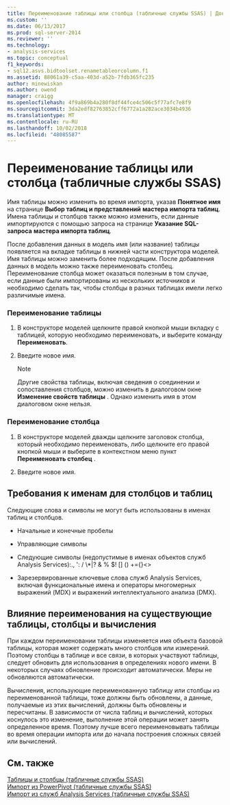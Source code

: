 ```yaml
---
title: Переименование таблицы или столбца (табличные службы SSAS) | Документация Майкрософт
ms.custom: ''
ms.date: 06/13/2017
ms.prod: sql-server-2014
ms.reviewer: ''
ms.technology:
- analysis-services
ms.topic: conceptual
f1_keywords:
- sql12.asvs.bidtoolset.renametableorcolumn.f1
ms.assetid: 88061a39-c5aa-403d-a52b-7fdb365fc235
author: minewiskan
ms.author: owend
manager: craigg
ms.openlocfilehash: 4f9a869b4a280f8df44fce4c506c5f77afc7e8f9
ms.sourcegitcommit: 3da2edf82763852cff6772a1a282ace3034b4936
ms.translationtype: MT
ms.contentlocale: ru-RU
ms.lasthandoff: 10/02/2018
ms.locfileid: "48085587"
---
```

# <a name="rename-a-table-or-column-ssas-tabular"></a>Переименование таблицы или столбца (табличные службы SSAS)
  Имя таблицы можно изменить во время импорта, указав **Понятное имя** на странице **Выбор таблиц и представлений** **мастера импорта таблиц**. Имена таблицы и столбцов также можно изменить, если данные импортируются с помощью запроса на странице **Указание SQL-запроса** **мастера импорта таблиц**.  
  
 После добавления данных в модель имя (или название) таблицы появляется на вкладке таблицы в нижней части конструктора моделей. Имя таблицы можно заменить более подходящим. После добавления данных в модель можно также переименовать столбец. Переименование столбца может оказаться полезным в том случае, если данные были импортированы из нескольких источников и необходимо сделать так, чтобы столбцы в разных таблицах имели легко различимые имена.  
  
### <a name="to-rename-a-table"></a>Переименование таблицы  
  
1.  В конструкторе моделей щелкните правой кнопкой мыши вкладку с таблицей, которую необходимо переименовать, и выберите команду **Переименовать**.  
  
2.  Введите новое имя.  
  
    > [!NOTE]  
    >  Другие свойства таблицы, включая сведения о соединении и сопоставления столбцов, можно изменить в диалоговом окне **Изменение свойств таблицы** . Однако изменить имя в этом диалоговом окне нельзя.  
  
### <a name="to-rename-a-column"></a>Переименование столбца  
  
1.  В конструкторе моделей дважды щелкните заголовок столбца, который необходимо переименовать, либо щелкните его правой кнопкой мыши и выберите в контекстном меню пункт **Переименовать столбец** .  
  
2.  Введите новое имя.  
  
## <a name="naming-requirements-for-columns-and-tables"></a>Требования к именам для столбцов и таблиц  
 Следующие слова и символы не могут быть использованы в именах таблиц и столбцов.  
  
-   Начальные и конечные пробелы  
  
-   Управляющие символы  
  
-   Следующие символы (недопустимые в именах объектов служб Analysis Services):., ': / \\*|? & % $! [] () +={}<>  
  
-   Зарезервированные ключевые слова служб Analysis Services, включая функциональные имена и операторы многомерных выражений (MDX) и выражений интеллектуального анализа (DMX).  
  
## <a name="effect-of-renaming-on-existing-tables-columns-and-calculations"></a>Влияние переименования на существующие таблицы, столбцы и вычисления  
 При каждом переименовании таблицы изменяется имя объекта базовой таблицы, которая может содержать много столбцов или измерений. Поэтому столбцы в таблице и все связи, в которых участвуют таблицы, следует обновить для использования в определениях нового имени. В некоторых случаях обновление происходит автоматически. Меры не обновляются автоматически.  
  
 Вычисления, использующие переименованную таблицу или столбцы из переименованной таблицы, тоже должны быть обновлены, а данные, получаемые из этих вычислений, должны быть обновлены и пересчитаны. В зависимости от числа таблиц и вычислений, которых коснулось это изменение, выполнение этой операции может занять определенное время. Поэтому лучше всего переименовывать таблицы во время операции импорта или до начала построения сложных связей или вычислений.  
  
## <a name="see-also"></a>См. также  
 [Таблицы и столбцы &#40;табличные службы SSAS&#41;](tables-and-columns-ssas-tabular.md)   
 [Импорт из PowerPivot &#40;табличные службы SSAS&#41;](import-from-power-pivot-ssas-tabular.md)   
 [Импорт из служб Analysis Services &#40;табличные службы SSAS&#41;](import-from-analysis-services-ssas-tabular.md)  
  
  
